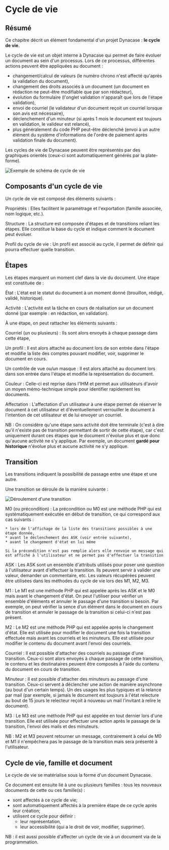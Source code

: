 # Cycle de vie

## Résumé

Ce chapitre décrit un élément fondamental d'un projet Dynacase : **le cycle de vie**.

Le cycle de vie est un objet interne à Dynacase qui permet de faire évoluer un document au sein d'un processus. Lors de ce processus, différentes actions peuvent être appliquées au document :

* changement/calcul de valeurs (le numéro chrono n'est affecté qu'après la validation du document),
* changement des droits associés à un document (un document en rédaction ne peut-être modifiable que par son rédacteur),
* évolution du formulaire (l'onglet validation n'apparaît que lors de l'étape validation),
* envoi de courriel (le validateur d'un document reçoit un courriel lorsque son avis est nécessaire),
* déclenchement d'un minuteur (si après 1 mois le document est toujours en validation, le valideur est relancé),
* plus généralement du code PHP peut-être déclenché (envoi à un autre élément du système d'informations de l'ordre de paiement après validation finale du document).

Les cycles de vie de Dynacase peuvent être représentés par des graphiques orientés (ceux-ci sont automatiquement générés par la plate-forme).

![ Exemple de schéma de cycle de vie ](cycle_de_vie.png)

## Composants d'un cycle de vie

Un cycle de vie est composé des éléments suivants :

Propriétés
:   Elles facilitent le paramétrage et l'exportation (famille associée, nom logique, etc.).

Structure
:   La structure est composée d'étapes et de transitions reliant les étapes. Elle constitue la base du cycle et indique comment le document peut évoluer.

Profil du cycle de vie
:   Un profil est associé au cycle, il permet de définir qui pourra effectuer quelle transition.

## Étapes

Les étapes marquent un moment clef dans la vie du document. Une étape est constituée de :

État
:   L'état est le statut du document à un moment donné (brouillon, rédigé, validé, historique).

Activité
:   L'activité est la tâche en cours de réalisation sur un document donné (par exemple : en rédaction, en validation).

À une étape, on peut rattacher les éléments suivants :

Courriel (un ou plusieurs)
:   Ils sont alors envoyés à chaque passage dans cette étape,

Un profil 
:   Il est alors attaché au document lors de son entrée dans l'étape et modifie la liste des comptes pouvant modifier, voir, supprimer le document en cours.

Un contrôle de vue ou/un masque
:   Il est alors attaché au document lors dans son entrée dans l'étape et modifie la représentation du document.

Couleur
:   Celle-ci est reprise dans l'IHM et permet aux utilisateurs d'avoir un moyen mémo-technique simple pour identifier rapidement les documents.

Affectation
:   L'affectation d'un utilisateur à une étape permet de réserver le document à cet utilisateur et d'éventuellement verrouiller le document à l'intention de cet utilisateur et de lui envoyer un courriel.

NB : On considère qu'une étape sans activité doit être terminale (c'est à dire qu'il n'existe pas de transition permettant de sortir de cette étape), car c'est uniquement durant ces étapes que le document n'évolue plus et que donc qu'aucune activité ne s'y applique. Par exemple, un document **gardé pour historique** n'évolue plus et aucune activité ne s'y applique.

## Transition

Les transitions indiquent la possibilité de passage entre une étape et une autre.

Une transition se déroule de la manière suivante :

![ Déroulement d'une transition ](cycle_transition.png)

M0 (ou précondition)
:   La précondition ou M0 est une méthode PHP qui est systématiquement exécutée en début de transition, ce qui correspond aux cas suivants :
    
    * lors de l'affichage de la liste des transitions possibles à une étape donnée,
    * avant le déclenchement des ASK (voir entrée suivante),
    * avant le changement d'état en lui même
    
    Si la précondition n'est pas remplie alors elle renvoie un message qui est affiché à l'utilisateur et ne permet pas d'effectuer la transition

ASK
:   Les ASK sont un ensemble d'attributs utilisés pour poser une question à l'utilisateur avant d'effectuer la transition. Ils peuvent servir à valider une valeur, demander un commentaire, etc. Les valeurs récupérées peuvent être utilisées dans les méthodes du cycle de vie lors des M1, M2, M3.

M1
:   Le M1 est une méthode PHP qui est appelée après les ASK et le M0 mais avant le changement d'état. On peut l'utiliser pour vérifier un ensemble d'éléments et annuler le passage d'une transition si besoin. Par exemple, on peut vérifier la sence d'un élément dans le document en cours de transition et annuler le passage de la transition si celui-ci n'est pas présent.

M2
:   Le M2 est une méthode PHP qui est appelée après le changement d'état. Elle est utilisée pour modifier le document une fois la transition effectuée mais avant les courriels et les minuteurs. Elle est utilisée pour modifier le contenu du document avant l'envoi des courriels.

Courriel
:   Il est possible d'attacher des courriels au passage d'une transition. Ceux-ci sont alors envoyés à chaque passage de cette transition, le contenu et les destinataires peuvent être composés à l'aide du contenu du document en cours de transition.

Minuteur
:   Il est possible d'attacher des minuteurs au passage d'une transition. Ceux-ci servent à déclencher une action de manière asynchrone (au bout d'un certain temps). Un des usages les plus typiques et la relance par mail (par exemple, si jamais le document est toujours à l'état relecture au bout de 15 jours le relecteur reçoit à nouveau un mail l'invitant à relire le document).

M3
:   Le M3 est une méthode PHP qui est appelée en tout dernier lors d'une transition. Elle est utilisée pour effectuer une action après le passage de la transition, l'envoi des mails et des minuteurs.

NB : M2 et M3 peuvent retourner un message, contrairement à celui de M0 et M1 il n'empêchera pas le passage de la transition mais sera présenté à l'utilisateur.

## Cycle de vie, famille et document

Le cycle de vie se matérialise sous la forme d'un document Dynacase.

Ce document est ensuite lié à une ou plusieurs familles : tous les nouveaux documents de cette ou ces famille(s) :

* sont affectés à ce cycle de vie;
* sont automatiquement affectés à la première étape de ce cycle après leur création;
* utilisent ce cycle pour définir :
    * leur représentation,
    * leur accessibilité (qui a le droit de voir, modifier, supprimer).

NB : il est aussi possible d'affecter un cycle de vie à un document via de la programmation.
